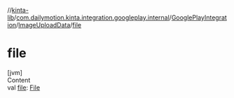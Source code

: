 //[kinta-lib](../../../../index.md)/[com.dailymotion.kinta.integration.googleplay.internal](../../index.md)/[GooglePlayIntegration](../index.md)/[ImageUploadData](index.md)/[file](file.md)



# file  
[jvm]  
Content  
val [file](file.md): [File](https://docs.oracle.com/javase/8/docs/api/java/io/File.html)  



